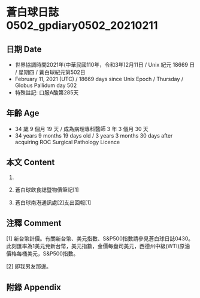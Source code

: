[_metadata_:encoding]: - "utf-8"
[_metadata_:language]: - "zh-Hant-TW"
[_metadata_:fileformat]: - "markdown"
[_metadata_:MIME_type]: - "text/plain"
[_metadata_:markdown_version]: - "commonmark version 0.29"
[_metadata_:markdown_spec]: - "https://spec.commonmark.org/0.29/"

# 蒼白球日誌0502_gpdiary0502_20210211 #

## 日期 Date ##

* 世界協調時間2021年(中華民國110年，令和3年)2月11日 / Unix 紀元 18669 日 / 星期四 / 蒼白球紀元第502日
* February 11, 2021 (UTC) / 18669 days since Unix Epoch / Thursday / Globus Pallidum day 502
* 特殊註記: 口服A酸第285天

## 年齡 Age ##

* 34 歲 9 個月 19 天 / 成為病理專科醫師 3 年 3 個月 30 天
* 34 years 9 months 19 days old / 3 years 3 months 30 days after acquiring ROC Surgical Pathology Licence

## 本文 Content ##

1. 

    
2. 蒼白球飲食誌暨物價筆記[1]

    
3. 蒼白球南港通訊處[2]支出回報[1]

    

## 注釋 Comment ##

[1] 新台幣計價。有關新台幣、美元指數、S&P500指數請參見蒼白球日誌0430。此刻匯率為1美元兌新台幣，美元指數，金價每盎司美元，西德州中級(WTI)原油價格每桶美元，S&P500指數。


[2] 即我男友那邊。



## 附錄 Appendix ##


